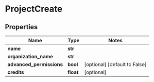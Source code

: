 # ProjectCreate

## Properties
Name | Type | Notes
------------ | ------------- | -------------
**name** | **str** | 
**organization_name** | **str** | 
**advanced_permissions** | **bool** | [optional] [default to False]
**credits** | **float** | [optional] 


